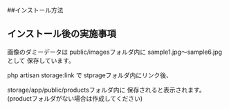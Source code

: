 ##インストール方法

## インストール後の実施事項

画像のダミーデータは
public/imagesフォルダ内に
sample1.jpg〜sample6.jpgとして
保存しています。

php artisan storage:link で
stprageフォルダ内にリンク後、

storage/app/public/productsフォルダ内に
保存されると表示されます。
(productフォルダがない場合は作成してください)